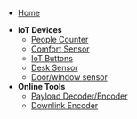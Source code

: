 * [Home](/#start-here)
- **IoT Devices**
    - [People Counter](./reference-guide/people-counter/)
    - [Comfort Sensor](./reference-guide/comfort-sensor/)
    - [IoT Buttons](./reference-guide/buttons/)
    - [Desk Sensor](./reference-guide/desk-sensor/)
    - [Door/window sensor](./reference-guide/door-window-sensor/)
- **Online Tools**
    - [Payload Decoder/Encoder](./tools/decoder-encoder/)
    - [Downlink Encoder](./tools/downlink/)
